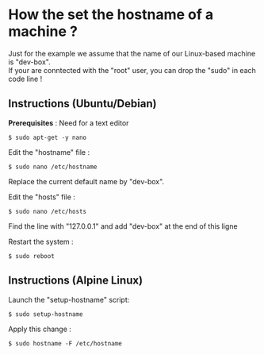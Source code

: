 How the set the hostname of a machine ?
==
Just for the example we assume that the name of our Linux-based machine is "dev-box".   
If your are conntected with the "root" user, you can drop the "sudo" in each code line !

Instructions (Ubuntu/Debian)
-
__Prerequisites__ :
Need for a text editor
<pre><code>$ sudo apt-get -y nano</code></pre>

Edit the "hostname" file :
<pre><code>$ sudo nano /etc/hostname</code></pre>
Replace the current default name by "dev-box".  

Edit the "hosts" file :
<pre><code>$ sudo nano /etc/hosts</code></pre>
Find the line with "127.0.0.1" and add "dev-box" at the end of this ligne

Restart the system :
<pre><code>$ sudo reboot</code></pre>

Instructions (Alpine Linux)
-
Launch the "setup-hostname" script:
<pre><code>$ sudo setup-hostname</code></pre>

Apply this change :
<pre><code>$ sudo hostname -F /etc/hostname</code></pre>
